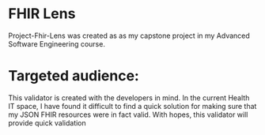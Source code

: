 # FHIR Lens
Project-Fhir-Lens was created as as my capstone project in my Advanced Software Engineering course.

# Targeted audience:
This validator is created with the developers in mind. In the current Health IT space, I have found it difficult to find a quick
solution for making sure that my JSON FHIR resources were in fact valid. With hopes, this validator will provide quick validation


